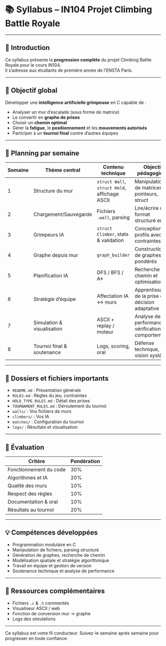 # 📚 Syllabus – IN104 Projet Climbing Battle Royale

---

## 🏁 Introduction

Ce syllabus présente la **progression complète** du projet Climbing Battle Royale pour le cours IN104.  
Il s’adresse aux étudiants de première année de l’ENSTA Paris.

---

## 🧗 Objectif global

Développer une **intelligence artificielle grimpeuse** en C capable de :
- Analyser un mur d’escalade (sous forme de matrice)
- Le convertir en **graphe de prises**
- Choisir un **chemin optimal**
- Gérer la **fatigue**, le **positionnement** et les **mouvements autorisés**
- Participer à un **tournoi final** contre d’autres équipes

---

## 🔢 Planning par semaine

| Semaine | Thème central                  | Contenu technique                                | Objectif pédagogique                                  |
|--------|-------------------------------|--------------------------------------------------|--------------------------------------------------------|
| 1      | Structure du mur              | `struct Wall`, `struct Hold`, affichage ASCII   | Manipulation de matrices, pointeurs, struct            |
| 2      | Chargement/Sauvegarde         | Fichiers `.wall`, parsing                        | Lire/écrire un format structuré en C                   |
| 3      | Grimpeurs IA                  | `struct Climber`, stats & validation             | Conception de profils avec contraintes                 |
| 4      | Graphe depuis mur             | `graph_builder`                                  | Construction de graphes pondérés                       |
| 5      | Planification IA              | DFS / BFS / A*                                   | Recherche de chemin et optimisation                    |
| 6      | Stratégie d’équipe            | Affectation IA ↔ murs                            | Apprentissage de la prise de décision adaptative       |
| 7      | Simulation & visualisation    | ASCII + replay / moteur                         | Analyse de performance et vérification de comportements|
| 8      | Tournoi final & soutenance    | Logs, scoring, oral                             | Défense technique, vision système                      |

---

## 📂 Dossiers et fichiers importants

- `README.md` : Présentation générale
- `RULES.md` : Règles du jeu, contraintes
- `HOLD_TYPE_RULES.md` : Détail des prises
- `TOURNAMENT_RULES.md` : Déroulement du tournoi
- `walls/` : Vos fichiers de murs
- `climbers/` : Vos IA
- `matches/` : Configuration du tournoi
- `logs/` : Résultats et visualisation

---

## 💼 Évaluation

| Critère                         | Pondération |
|---------------------------------|-------------|
| Fonctionnement du code          | 30%         |
| Algorithmes et IA               | 20%         |
| Qualité des murs                | 10%         |
| Respect des règles              | 10%         |
| Documentation & oral            | 10%         |
| Résultats au tournoi            | 20%         |

---

## 💡 Compétences développées

- Programmation modulaire en C
- Manipulation de fichiers, parsing structuré
- Génération de graphes, recherche de chemin
- Modélisation spatiale et stratégie algorithmique
- Travail en équipe et gestion de version
- Soutenance technique et analyse de performance

---

## 📎 Ressources complémentaires

- Fichiers `.c` & `.h` commentés
- Visualiseur ASCII / web
- Fonction de conversion mur → graphe
- Logs des simulations

---

Ce syllabus est votre fil conducteur. Suivez-le semaine après semaine pour progresser en toute confiance.
